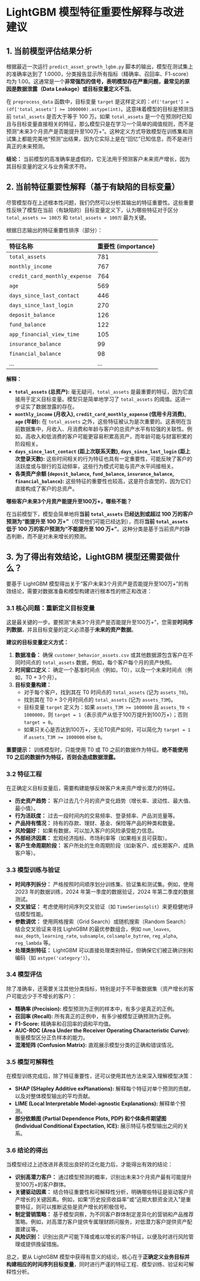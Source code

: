 # LightGBM 模型特征重要性解释与改进建议

## 1. 当前模型评估结果分析

根据最近一次运行 `predict_asset_growth_lgbm.py` 脚本的输出，模型在测试集上的准确率达到了 1.0000，分类报告显示所有指标（精确率、召回率、F1-score）均为 1.00。这通常是一个**非常强烈的信号，表明模型存在严重问题，最常见的原因是数据泄露（Data Leakage）或目标变量定义不当**。

在 `preprocess_data` 函数中，目标变量 `target` 是这样定义的：`df['target'] = (df['total_assets'] >= 1000000).astype(int)`。这意味着模型的目标是预测当前 `total_assets` 是否大于等于 100 万。如果 `total_assets` 是一个在预测时已知且与目标变量直接相关的特征，那么模型只是在学习一个简单的阈值规则，而不是预测“未来3个月资产是否能提升至100万+”。这种定义方式导致模型在训练集和测试集上都能完美地“预测”出结果，因为它实际上是在“回忆”已知信息，而不是进行真正的未来预测。

**结论：** 当前模型的高准确率是虚假的，它无法用于预测客户未来资产增长，因为其目标变量的定义与业务需求不符。

## 2. 当前特征重要性解释（基于有缺陷的目标变量）

尽管模型存在上述根本性问题，我们仍然可以分析其输出的特征重要性。这些重要性反映了模型在当前（有缺陷的）目标变量定义下，认为哪些特征对于区分 `total_assets >= 100万` 和 `total_assets < 100万` 最为关键。

根据日志输出的特征重要性排序（部分）：

| 特征名称                  | 重要性 (importance) |
| :------------------------ | :------------------ |
| `total_assets`            | 781                 |
| `monthly_income`          | 767                 |
| `credit_card_monthly_expense` | 764                 |
| `age`                     | 569                 |
| `days_since_last_contact` | 446                 |
| `days_since_last_login`   | 270                 |
| `deposit_balance`         | 126                 |
| `fund_balance`            | 122                 |
| `app_financial_view_time` | 105                 |
| `insurance_balance`       | 99                  |
| `financial_balance`       | 98                  |
| ...                       | ...                 |

**解释：**

*   **`total_assets` (总资产):** 毫无疑问，`total_assets` 是最重要的特征，因为它直接用于定义目标变量。模型只是简单地学习了 `total_assets` 的阈值。这进一步证实了数据泄露的存在。
*   **`monthly_income` (月收入), `credit_card_monthly_expense` (信用卡月消费), `age` (年龄):** 在 `total_assets` 之外，这些特征被认为是次重要的。这表明在当前数据集中，月收入、月消费和年龄与客户的总资产水平有较强的关联性。例如，高收入和低消费的客户可能更容易积累高资产，而年龄可能与财富积累的阶段相关。
*   **`days_since_last_contact` (距上次联系天数), `days_since_last_login` (距上次登录天数):** 这些时间相关的行为特征也具有一定重要性，可能反映了客户的活跃度或与银行的互动频率，这些行为模式可能与资产水平间接相关。
*   **各类资产余额 (`deposit_balance`, `fund_balance`, `insurance_balance`, `financial_balance`):** 这些特征的重要性也较高，这是符合直觉的，因为它们直接构成了客户的总资产。

**哪些客户未来3个月资产能提升至100万+，哪些不能？**

在当前模型下，模型会简单地将**当前 `total_assets` 已经达到或超过 100 万的客户预测为“能提升至 100 万+”**（尽管他们可能已经达到），而将**当前 `total_assets` 低于 100 万的客户预测为“不能提升至 100 万+”**。这种分类是基于当前资产的静态判断，而不是对未来增长的预测。

## 3. 为了得出有效结论，LightGBM 模型还需要做什么？

要基于 LightGBM 模型得出关于“客户未来3个月资产是否能提升至100万+”的有效结论，需要对数据准备和模型构建进行根本性的修正和改进：

### 3.1 核心问题：重新定义目标变量

这是最关键的一步。要预测“未来3个月资产是否能提升至100万+”，您需要**时间序列数据**，并且目标变量的定义必须基于**未来的资产数据**。

**建议的目标变量定义方式：**

1.  **数据准备：** 确保 `customer_behavior_assets.csv` 或其他数据源包含客户在不同时间点的 `total_assets` 数据，例如，每个客户每个月的资产快照。
2.  **时间窗口定义：** 确定一个基准时间点（例如，T0），以及一个未来时间点（例如，T0 + 3个月）。
3.  **目标变量构建：**
    *   对于每个客户，找到其在 T0 时间点的 `total_assets` (记为 `assets_T0`)。
    *   找到其在 T0 + 3个月时间点的 `total_assets` (记为 `assets_T3M`)。
    *   目标变量 `target` 定义为：如果 `assets_T3M >= 1000000` 且 `assets_T0 < 1000000`，则 `target = 1`（表示资产从低于100万提升到100万+）；否则 `target = 0`。
    *   如果只关心是否达到100万+，无论T0资产如何，可以简化为 `target = 1` if `assets_T3M >= 1000000` else `0`。

**重要提示：** 训练模型时，只能使用 T0 或 T0 之前的数据作为特征。**绝不能使用 T0 之后的数据作为特征，否则会造成数据泄露。**

### 3.2 特征工程

在正确定义目标变量后，需要构建能够反映客户未来资产增长潜力的特征。

*   **历史资产趋势：** 客户过去几个月的资产变化趋势（增长率、波动性、最大值、最小值）。
*   **行为活跃度：** 过去一段时间内的交易频率、登录频率、产品浏览量等。
*   **产品持有情况：** 持有的存款、理财、基金、保险等产品的种类和数量。
*   **风险偏好：** 如果有数据，可以加入客户的风险承受能力信息。
*   **外部经济因素：** 宏观经济指标、市场利率等（如果相关且可获取）。
*   **客户生命周期阶段：** 客户所处的生命周期阶段（如新客户、成长期客户、成熟客户等）。

### 3.3 模型训练与验证

*   **时间序列拆分：** 严格按照时间顺序划分训练集、验证集和测试集。例如，使用 2023 年的数据训练，2024 年第一季度的数据验证，2024 年第二季度的数据测试。
*   **交叉验证：** 考虑使用时间序列交叉验证（如 `TimeSeriesSplit`）来更稳健地评估模型性能。
*   **参数调优：** 使用网格搜索（Grid Search）或随机搜索（Random Search）结合交叉验证来寻找 LightGBM 的最优参数组合，例如 `num_leaves`, `max_depth`, `learning_rate`, `subsample`, `colsample_bytree`, `reg_alpha`, `reg_lambda` 等。
*   **处理类别特征：** LightGBM 可以直接处理类别特征，但确保它们被正确识别和编码（如 `astype('category')`）。

### 3.4 模型评估

除了准确率，还需要关注其他分类指标，特别是对于不平衡数据集（资产增长的客户可能远少于不增长的客户）：

*   **精确率 (Precision):** 模型预测为正例的样本中，有多少是真正的正例。
*   **召回率 (Recall):** 所有真正的正例中，有多少被模型正确预测为正例。
*   **F1-Score:** 精确率和召回率的调和平均值。
*   **AUC-ROC (Area Under the Receiver Operating Characteristic Curve):** 衡量模型区分正负样本的能力。
*   **混淆矩阵 (Confusion Matrix):** 直观展示模型分类的正确和错误情况。

### 3.5 模型可解释性

在模型训练完成后，除了特征重要性，还可以使用其他方法来深入理解模型决策：

*   **SHAP (SHapley Additive exPlanations):** 解释每个特征对单个预测的贡献，以及对整体模型输出的平均贡献。
*   **LIME (Local Interpretable Model-agnostic Explanations):** 解释单个预测。
*   **部分依赖图 (Partial Dependence Plots, PDP) 和个体条件期望图 (Individual Conditional Expectation, ICE):** 展示特征与模型输出之间的关系。

### 3.6 结论的得出

当模型经过上述改进并表现出良好的泛化能力后，才能得出有效的结论：

*   **识别高潜力客户：** 通过模型预测的概率，识别出未来3个月资产最有可能提升至100万+的客户群体。
*   **关键驱动因素：** 结合特征重要性和可解释性分析，明确哪些特征是驱动客户资产增长的关键因素。例如，如果“历史投资收益率”或“近期大额资金流入”是重要特征，则可以推断这些是资产增长的积极信号。
*   **制定营销策略：** 基于模型洞察，为不同客户群体制定差异化的营销和产品推荐策略。例如，对高潜力客户提供专属理财顾问服务，对低潜力客户提供资产配置建议等。
*   **风险识别：** 识别出资产可能下降或难以增长的客户特征，以便及时进行风险管理或提供挽留措施。

总之，要从 LightGBM 模型中获得有意义的结论，核心在于**正确定义业务目标并构建相应的时间序列目标变量**，同时进行严谨的特征工程、模型训练、验证和可解释性分析。